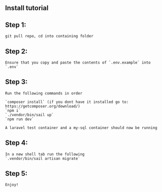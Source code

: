 

## Install tutorial

## Step 1:
    git pull repo, cd into containing folder

## Step 2:
    Ensure that you copy and paste the contents of `.env.example` into `.env`

## Step 3:
    Run the following commands in order
    
    `composer install` (if you dont have it installed go to: https://getcomposer.org/download/)
    `npm i`
    `./vendor/bin/sail up` 
    `npm run dev`

    A laravel test container and a my-sql container should now be running
## Step 4:
    In a new shell tab run the following 
    `.vendor/bin/sail artisan migrate`
## Step 5:
    Enjoy!
